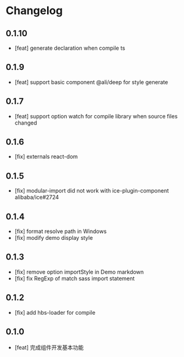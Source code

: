 # Changelog

## 0.1.10

 - [feat] generate declaration when compile ts

## 0.1.9

 - [feat] support basic component @ali/deep for style generate

## 0.1.7

 - [feat] support option watch for compile library when source files changed

## 0.1.6

 - [fix] externals react-dom

## 0.1.5

 - [fix] modular-import did not work with ice-plugin-component alibaba/ice#2724

## 0.1.4

 - [fix] format resolve path in Windows
 - [fix] modify demo display style

## 0.1.3

 - [fix] remove option importStyle in Demo markdown
 - [fix] fix RegExp of match sass import statement

## 0.1.2

 - [fix] add hbs-loader for compile

## 0.1.0

 - [feat] 完成组件开发基本功能